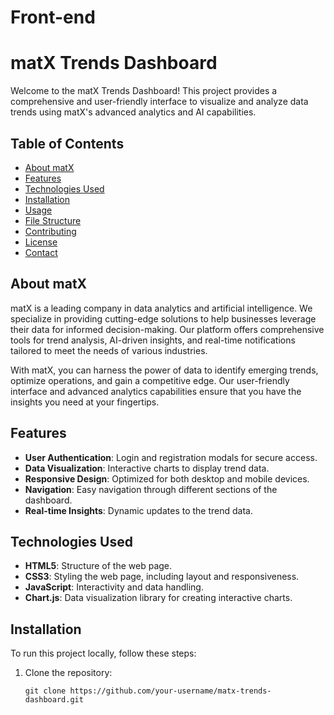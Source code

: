 # Front-end

# matX Trends Dashboard

Welcome to the matX Trends Dashboard! This project provides a comprehensive and user-friendly interface to visualize and analyze data trends using matX's advanced analytics and AI capabilities.

## Table of Contents
- [About matX](#about-matx)
- [Features](#features)
- [Technologies Used](#technologies-used)
- [Installation](#installation)
- [Usage](#usage)
- [File Structure](#file-structure)
- [Contributing](#contributing)
- [License](#license)
- [Contact](#contact)

## About matX
matX is a leading company in data analytics and artificial intelligence. We specialize in providing cutting-edge solutions to help businesses leverage their data for informed decision-making. Our platform offers comprehensive tools for trend analysis, AI-driven insights, and real-time notifications tailored to meet the needs of various industries.

With matX, you can harness the power of data to identify emerging trends, optimize operations, and gain a competitive edge. Our user-friendly interface and advanced analytics capabilities ensure that you have the insights you need at your fingertips.

## Features
- **User Authentication**: Login and registration modals for secure access.
- **Data Visualization**: Interactive charts to display trend data.
- **Responsive Design**: Optimized for both desktop and mobile devices.
- **Navigation**: Easy navigation through different sections of the dashboard.
- **Real-time Insights**: Dynamic updates to the trend data.

## Technologies Used
- **HTML5**: Structure of the web page.
- **CSS3**: Styling the web page, including layout and responsiveness.
- **JavaScript**: Interactivity and data handling.
- **Chart.js**: Data visualization library for creating interactive charts.

## Installation
To run this project locally, follow these steps:

1. Clone the repository:
   ```
   git clone https://github.com/your-username/matx-trends-dashboard.git
